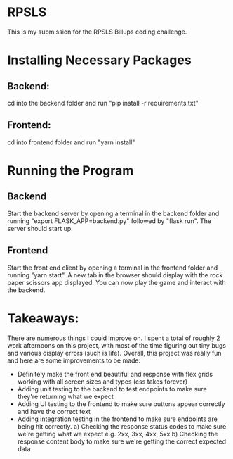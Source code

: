 # RPSLS

This is my submission for the RPSLS Billups coding challenge. 


# Installing Necessary Packages

## Backend: 
cd into the backend folder and run "pip install -r requirements.txt" 

## Frontend: 
cd into frontend folder and run "yarn install"


# Running the Program

## Backend
Start the backend server by opening a terminal in the backend folder and running "export FLASK_APP=backend.py" followed by "flask run".
The server should start up.

## Frontend
Start the front end client by opening a terminal in the frontend folder and running "yarn start". A new tab in the browser should
display with the rock paper scissors app displayed. You can now play the game and interact with the backend.


# Takeaways:
There are numerous things I could improve on. I spent a total of roughly 2 work afternoons on this project, with most of the time figuring out
tiny bugs and various display errors (such is life). Overall, this project was really fun and here are some improvements to be made:

* Definitely make the front end beautiful and response with flex grids working with all screen sizes and types (css takes forever)
* Adding unit testing to the backend to test endpoints to make sure they're returning what we expect
* Adding UI testing to the frontend to make sure buttons appear correctly and have the correct text
* Adding integration testing in the frontend to make sure endpoints are being hit correctly.
  a) Checking the response status codes to make sure we're getting what we expect e.g. 2xx, 3xx, 4xx, 5xx
  b) Checking the response content body to make sure we're getting the correct expected data
